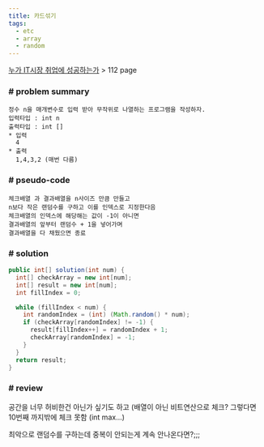 ```yaml
---
title: 카드섞기
tags:
  - etc
  - array
  - random
---
```

[누가 IT시장 취업에 성공하는가](http://www.kyobobook.co.kr/product/detailViewKor.laf?barcode=9788997924837) > 112 page

<!--more-->

### # problem summary
```
정수 n을 매개변수로 입력 받아 무작위로 나열하는 프로그램을 작성하자.
입력타입 : int n
출력타입 : int []
* 입력
  4
* 출력
  1,4,3,2 (매번 다름)
```

### # pseudo-code
```
체크배열 과 결과배열을 n사이즈 만큼 만들고
n보다 작은 랜덤수를 구하고 이를 인덱스로 지정한다음
체크배열의 인덱스에 해당해는 값이 -1이 아니면 
결과배열의 앞부터 랜덤수 + 1을 넣어가며
결과배열을 다 채웠으면 종료
```

### # solution
```java
public int[] solution(int num) {
  int[] checkArray = new int[num];
  int[] result = new int[num];
  int fillIndex = 0;

  while (fillIndex < num) {
    int randomIndex = (int) (Math.random() * num);
    if (checkArray[randomIndex] != -1) {
      result[fillIndex++] = randomIndex + 1;
      checkArray[randomIndex] = -1;
    }
  }
  return result;
}
```

### # review

공간을 너무 허비한건 아닌가 싶기도 하고 (배열이 아닌 비트연산으로 체크? 그렇다면 10번째 까지밖에 체크 못함 (int max...)

최악으로 랜덤수를 구하는데 중복이 안되는게 계속 안나온다면?;;;

